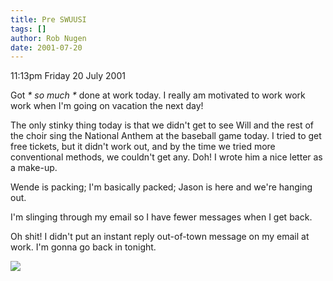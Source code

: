 ```yaml
---
title: Pre SWUUSI
tags: []
author: Rob Nugen
date: 2001-07-20
---
```


<p class=date>11:13pm Friday 20 July 2001</p>

<p>Got <em>* so much *</em> done at work today.  I
really am motivated to work work work when I'm going
on vacation the next day!</p>

<p>The only stinky thing today is that we didn't get
to see Will and the rest of the choir sing the
National Anthem at the baseball game today.  I tried
to get free tickets, but it didn't work out, and by
the time we tried more conventional methods, we
couldn't get any.  Doh!  I wrote him a nice letter as
a make-up.</p>

<p>Wende is packing; I'm basically packed; Jason is
here and we're hanging out.</p>

<p>I'm slinging through my email so I have fewer
messages when I get back.</p>

<p>Oh shit!  I didn't put an instant reply out-of-town
message on my email at work.  I'm gonna go back in
tonight.</p>

<p><img src="/images/rob/wL-ROB.gif"/></p>

